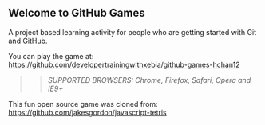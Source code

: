 ## Welcome to GitHub Games

A project based learning activity for people who are getting started with Git and GitHub.

You can play the game at: https://github.com/developertrainingwithxebia/github-games-hchan12

>> _*SUPPORTED BROWSERS*: Chrome, Firefox, Safari, Opera and IE9+_

This fun open source game was cloned from: https://github.com/jakesgordon/javascript-tetris 
